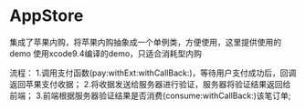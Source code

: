 # AppStore
集成了苹果内购，将苹果内购抽象成一个单例类，方便使用，这里提供使用的demo
使用xcode9.4编译的demo，只适合消耗型内购

流程：
1.调用支付函数(pay:withExt:withCallBack:)，等待用户支付成功后，回调返回苹果支付收据；
2.将收据发送给服务器进行验证，服务器将验证结果返回给前端；
3.前端根据服务器验证结果是否消费(consume:withCallBack:)该笔订单;


